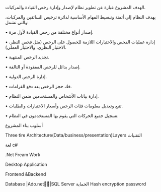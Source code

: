 الهدف
المشروع عبارة عن تطوير نظام لإصدار وإدارة رخص القيادة والمركبات.

يهدف النظام إلى أتمتة وتبسيط المهام الأساسية لدائرة ترخيص السائقين والمركبات، والتي تشمل:

•	إصدار أنواع مختلفة من رخص القيادة لأول مرة.

•	إدارة عمليات الفحص والاختبارات اللازمة للحصول على الرخص (مثل فحص النظر، الاختبار النظري، والاختبار العملي).

•	تجديد الرخص المنتهية.

•	إصدار بدائل للرخص المفقودة أو التالفة.

•	إدارة الرخص الدولية.

•	فك حجز الرخص بعد دفع الغرامات.

•	إدارة بيانات الأشخاص والمستخدمين ضمن النظام.

•	تتبع وتعديل معلومات فئات الرخص وأسعار الاختبارات والطلبات.

•	تسجيل جميع الحركات التي يقوم بها المستخدمون في النظام.

أسلوب بناء المشروع 


Three tire Architecture(Data/business/presentation)Layers
التقنيات 

لغة c# 


.Net Fream Work

Desktop Application

Frontend &Backend

Database |Ado.net|ٍٍSQL Server 
الحماية
Hash encryption password
